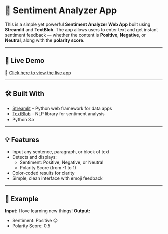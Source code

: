 # 💬 Sentiment Analyzer App

This is a simple yet powerful **Sentiment Analyzer Web App** built using **Streamlit** and **TextBlob**. The app allows users to enter text and get instant sentiment feedback — whether the content is **Positive**, **Negative**, or **Neutral**, along with the **polarity score**.

---

## 🚀 Live Demo

🔗 [Click here to view the live app](https://sereen-sentiment-analyzer-app.streamlit.app)

---

## 🛠️ Built With

- [Streamlit](https://streamlit.io/) – Python web framework for data apps
- [TextBlob](https://textblob.readthedocs.io/en/dev/) – NLP library for sentiment analysis
- Python 3.x

---

## 💡 Features

- Input any sentence, paragraph, or block of text
- Detects and displays:
  - Sentiment: Positive, Negative, or Neutral
  - Polarity Score (from -1 to 1)
- Color-coded results for clarity
- Simple, clean interface with emoji feedback

---

## 🧪 Example

**Input:**
I love learning new things!
**Output:**
- Sentiment: Positive 😊
- Polarity Score: 0.5
